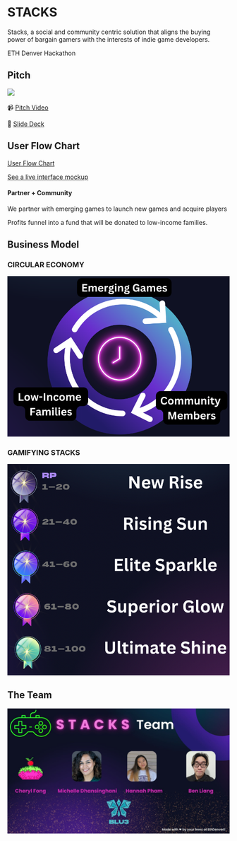 # STACKS

Stacks, a social and community centric solution that aligns the  buying power of bargain gamers with the interests of indie game developers.

ETH Denver Hackathon

## Pitch

[![](/public/stacks_landing_page.png)](https://www.youtube.com/watch?v=TR1CISp6VVg
)


<!-- VIDEO -->

📹 [Pitch Video](https://www.youtube.com/watch?v=TR1CISp6VVg)

👀 [Slide Deck](/public/stacks_slide_deck.pdf)

<!-- Problems/challenges addressed -->

<!-- The solution -->

<!-- Why is this important to us? -->

## User Flow Chart

[User Flow Chart](./public/dapp.drawio.png)

[See a live interface mockup](https://bumblebee-raccoon-m7we.squarespace.com/https://bumblebee-raccoon-m7we.squarespace.com/)

#### Partner + Community 
We partner with emerging games  to launch new games and acquire players

Profits funnel into a fund that will  be donated to low-income families. 

## Business Model

### CIRCULAR ECONOMY

![Circular Economy Diagram](./public/CircularEconomyDiagram.png)

### GAMIFYING STACKS

![Gamifying Stacks](./public/GamifyingStacks.png)


## The Team

![team slide page](public/stacks_team.jpg)


